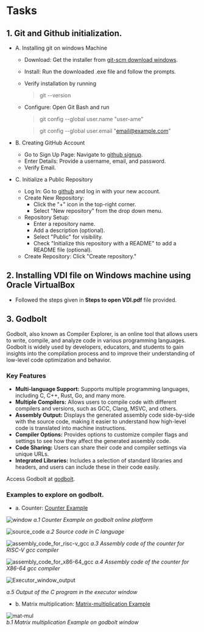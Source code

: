# Tasks

## 1. Git and Github initialization.
- A. Installing git on windows Machine
	+ Download: Get the installer from [git-scm download windows](https://git-scm.com/download/win).
	+ Install: Run the downloaded .exe file and follow the prompts.
	+ Verify installation by running
		>git --version
	+ Configure: Open Git Bash and run
		>git config --global user.name "user-ame"

  		>git config --global user.email "email@example.com"
		
- B. Creating GitHub Account
	+ Go to Sign Up Page: Navigate to [github signup](https://github.com/signup).
	+ Enter Details: Provide a username, email, and password.
	+ Verify Email.
	
- C. Initialize a Public Repository
	+ Log In: Go to [github](https://github.com/) and log in with your new account.
	+ Create New Repository:
		* Click the "+" icon in the top-right corner.
		* Select "New repository" from the drop down menu.
	+ Repository Setup:
		* Enter a repository name.
		* Add a description (optional).
		* Select "Public" for visibility.
		* Check "Initialize this repository with a README" to add a README file (optional).
	+ Create Repository: Click "Create repository."
	


## 2. Installing VDI file on Windows machine using Oracle VirtualBox
- Followed the steps given in **Steps to open VDI.pdf** file provided.


## 3. Godbolt

Godbolt, also known as Compiler Explorer, is an online tool that allows users to write, compile, and analyze code in various programming languages. Godbolt is widely used by developers, educators, and students to gain insights into the compilation process and to improve their understanding of low-level code optimization and behavior.

### Key Features
- **Multi-language Support:** Supports multiple programming languages, including C, C++, Rust, Go, and many more.
- **Multiple Compilers:** Allows users to compile code with different compilers and versions, such as GCC, Clang, MSVC, and others.
- **Assembly Output:** Displays the generated assembly code side-by-side with the source code, making it easier to understand how high-level code is translated into machine instructions.
- **Compiler Options:** Provides options to customize compiler flags and settings to see how they affect the generated assembly code.
- **Code Sharing:** Users can share their code and compiler settings via unique URLs.
- **Integrated Libraries:** Includes a selection of standard libraries and headers, and users can include these in their code easily.

Access Godbolt at [godbolt](https://godbolt.org/).

### Examples to explore on godbolt.
- a. Counter: [Counter Example](https://godbolt.org/z/caKPbcGoo)
  
![window](https://github.com/vishal-hunashikatti/riscv/assets/93430948/29ab8d42-36b8-4beb-a73c-d70a89095fdb)
*a.1 Counter Example on godbolt online platform*

![source_code](https://github.com/vishal-hunashikatti/riscv/assets/93430948/0c3a99c5-1b7e-4c87-806e-85355b86c1af)
*a.2 Source code in C language*  

![assembly_code_for_risc-v_gcc](https://github.com/vishal-hunashikatti/riscv/assets/93430948/de042f68-e905-4869-b6ab-bfe5bcee8d94)
*a.3 Assembly code of the counter for RISC-V gcc compiler*  

![assembly_code_for_x86-64_gcc](https://github.com/vishal-hunashikatti/riscv/assets/93430948/0ca699d6-981d-46c0-bf94-551126b1a28e)
*a.4 Assembly code of the counter for X86-64 gcc compiler*  

![Executor_window_output](https://github.com/vishal-hunashikatti/riscv/assets/93430948/bb4f0e38-cfab-49d5-aafa-3e0a01d8bb18)  

*a.5 Output of the C program in the executor window*  


- b. Matrix multiplication: [Matrix-multiplication Example](https://godbolt.org/z/19Gee3KMG)

![mat-mul](https://github.com/vishal-hunashikatti/riscv/assets/93430948/7788ce6f-15d9-4de0-8cbd-942a6a337d8a)  
*b.1 Matrix multiplication Example on godbolt window*

